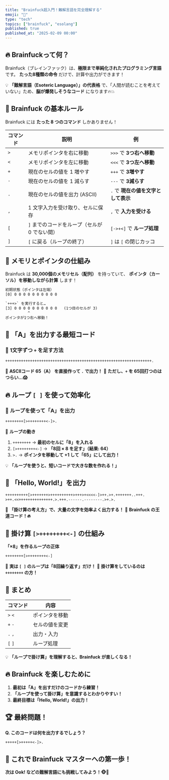 ```yaml
---
title: "Brainfuck超入門！難解言語を完全理解する"
emoji: "🧠"
type: "tech"
topics: ["brainfuck", "esolang"]
published: true
published_at: "2025-02-09 00:00"
---
```


## 🔥 Brainfuckって何？
Brainfuck（ブレインファック）は、**極限まで単純化されたプログラミング言語** です。
**たった8種類の命令** だけで、計算や出力ができます！

💡 **「難解言語（Esoteric Language）」の代表格** で、「人間が読むことを考えていない」ため、**脳が爆発しそうなコード** になります🔥💥

## 📌 **Brainfuck の基本ルール**
Brainfuck には **たった 8 つのコマンド** しかありません！

| コマンド | 説明 | 例 |
|---------|------|----|
| `>` | メモリポインタを右に移動 | `>>>` で **3つ右へ移動** |
| `<` | メモリポインタを左に移動 | `<<<` で **3つ左へ移動** |
| `+` | 現在のセルの値を 1 増やす | `+++` で **3増やす** |
| `-` | 現在のセルの値を 1 減らす | `---` で **3減らす** |
| `.` | 現在のセルの値を出力 (ASCII) | `.` で **現在の値を文字として表示** |
| `,` | 1 文字入力を受け取り、セルに保存 | `,` で **入力を受ける** |
| `[` | `]` までのコードをループ（セルが 0 でない間） | `[->+<]` で **ループ処理** |
| `]` | `[` に戻る（ループの終了） | `]` は `[` の閉じカッコ |

## 🧠 **メモリとポインタの仕組み**
Brainfuck は **30,000個のメモリセル（配列）** を持っていて、
**ポインタ（カーソル）を移動しながら計算** します！

```txt
初期状態（ポインタは左端）
[0] 0 0 0 0 0 0 0 0 0 0

`+++>` を実行すると…
[3] 0 0 0 0 0 0 0 0 0 0   (1つ目のセルが 3)
          ^
ポインタが1つ右へ移動！
```

## 🎉 **「A」を出力する最短コード**

### 📝 **1文字ずつ `+` を足す方法**
```txt
+++++++++++++++++++++++++++++++++++++++++++++++++++++++++++++++++.
```
📌 **ASCIIコード 65（A） を直接作って `.` で出力！**
📌 **ただし、`+` を 65回打つのはつらい…😱**

## 🔥 **ループ `[ ]` を使って効率化**

### 📝 **ループを使って「A」を出力**
```txt
++++++++[>++++++++<-]>.
```

📌 **ループの動き**
1. `++++++++` → **最初のセルに「8」を入れる**
2. `[>++++++++<-]` → **「8回 × 8 を足す」（結果: 64）**
3. `>.` → **ポインタを移動して +1 して「65」にして出力！**

💡 **「ループを使うと、短いコードで大きな数を作れる！」**

## 🚀 **「Hello, World!」を出力**
```txt
++++++++++[>+++++++>++++++++++>+++>+<<<<-]>++.>+.+++++++..+++.
>++.<<+++++++++++++++.>.+++.------.--------.>+.>.
```

📌 **「掛け算の考え方」で、大量の文字を効率よく出力する！**
📌 **Brainfuck の王道コード！🔥**

## 🤯 **掛け算 `[>++++++++<-]` の仕組み**
**「×8」を作るループの正体**
```txt
++++++++[>++++++++<-]
```

📌 **実は `[ ]` のループは「8回繰り返す」だけ！**
📌 **掛け算をしているのは `++++++++` の方！**

## 🎯 **まとめ**
| コマンド | 内容 |
|---------|------|
| `>` `<` | ポインタを移動 |
| `+` `-` | セルの値を変更 |
| `.` `,` | 出力・入力 |
| `[` `]` | ループ処理 |

💡 **「ループで掛け算」を理解すると、Brainfuck が楽しくなる！**

## 🔥 **Brainfuck を楽しむために**
1. **最初は「A」を出すだけのコードから練習！**
2. **「ループを使って掛け算」を意識するとわかりやすい！**
3. **最終目標は「Hello, World!」の出力！**

## 🏆 **最終問題！**
**Q. このコードは何を出力するでしょう？**

```txt
+++++[>+++++<-]>.
```

## 🎉 **これで Brainfuck マスターへの第一歩！**
**次は Ook! などの難解言語にも挑戦してみよう！🐵🚀**
